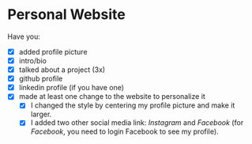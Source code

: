 # Personal Website

Have you:

- [x] added profile picture
- [x] intro/bio
- [x] talked about a project (3x)
- [x] github profile
- [x] linkedin profile (if you have one)
- [x] made at least one change to the website to personalize it
  - [x] I changed the style by centering my profile picture and make it larger.
  - [x] I added two other social media link: *Instagram* and *Facebook* (for *Facebook*, you need to login Facebook to see my profile).
